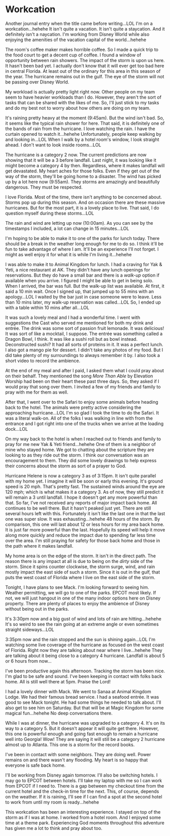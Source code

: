 # Workcation

Another journal entry when the title came before writing...LOL I'm on a workcation...hehehe It isn't quite a vacation. It isn't quite a staycation. And it definitely isn't a naycation. I'm working from Disney World while also enjoying the amenities of the vacation capital of the world...hehehe

The room's coffee maker makes horrible coffee. So I made a quick trip to the food court to get a decent cup of coffee. I found a window of opportunity between rain showers. The impact of the storm is upon us here. It hasn't been bad yet. I actually don't know that it will ever get too bad here in central Florida. At least out of the ordinary for this area in this season of the year. The hurricane remains out in the gulf. The eye of the storm will not be passing over Disney World.

My workload is actually pretty light right now. Other people on my team seem to have heavier workloads than I do. However, they aren't the sort of tasks that can be shared with the likes of me. So, I'll just stick to my tasks and do my best not to worry about how others are doing on my team.

It's raining pretty heavy at the moment (9:45am). But the wind isn't bad. So, it seems like the typical rain shower for here. That said, it is definitely one of the bands of rain from the hurricane. I love watching the rain. I have the curtain opened to watch it...hehehe Unfortunately, people keep walking by and looking in...LOL When I walk by a hotel room's window, I look straight ahead. I don't want to look inside rooms...LOL

The hurricane is a category 2 now. The current predictions are now showing that it will be a 3 before landfall. Last night, it was looking like it might become a category 4 by then. Regardless, where it makes landfall will get devastated. My heart aches for those folks. Even if they get out of the way of the storm, they'll be going home to a disaster. The wind has picked up by a lot here now (9:55am). They storms are amazingly and beautifully dangerous. They must be respected.

I love Florida. Most of the time, there isn't anything to be concerned about. Storms pop up during this season. And on occasion there are these massive hurricanes. But for the most part, it is a lovely place to live. That said, I do question myself during these storms...LOL

The rain and wind are letting up now (10:00am). As you can see by the timestamps I included, a lot can change in 15 minutes...LOL

I'm hoping to be able to make it to one of the parks for lunch today. There should be a break in the weather long enough for me to do so. I think it'll be fun to take advantage of where I am. It'll be an experience I'll not forget. I might as well enjoy it for what it is while I'm living it...hehehe

I was able to make it to Animal Kingdom for lunch. I had a craving for Yak & Yeti, a nice restaurant at AK. They didn't have any lunch openings for reservations. But they do have a small bar and there is a *walk-up* option if available when you arrive. I figured I might be able to get in being solo. When I arrived, the bar was full. But the walk-up list was available. At first, it said a 10 min wait. Once I signed up, that jumped up to 55 mins with an apology...LOL I waited by the bar just in case someone were to leave. Less than 10 mins later, my walk-up reservation was called...LOL So, I ended up with a table within 10 mins after all...LOL

It was such a lovely meal and I had a wonderful time. I went with suggestions the Cast who served me mentioned for both my drink and entrée. The drink was some sort of passion fruit lemonade. It was delicious! It was sort of like a mocktail, I suppose. The entrée was something called a Dragon Bowl, I think. It was like a sushi roll but as bowl instead. Deconstructed sushi? It had all sorts of proteins in it. It was a perfect lunch. I also got a mango pie for dessert. I didn't take any photos of my food. But I did take plenty of my surroundings to always remember it by. I also took a short video to record the ambience.

At the end of my meal and after I paid, I asked them what I could pray about on their behalf. They mentioned the song *More Than Able* by Elevation Worship had been on their heart these past three days. So, they asked if I would pray that song over them. I invited a few of my friends and family to pray with me for them as well.

After that, I went over to the Safari to enjoy some animals before heading back to the hotel. The animals were pretty active considering the approaching hurricane...LOL I'm so glad I took the time to do the Safari. It was a literal walk-on. All of the folks I was walking in line with from the entrance and I got right into one of the trucks when we arrive at the loading dock...LOL

On my way back to the hotel is when I reached out to friends and family to pray for me new Yak & Yeti friend...hehehe One of them is a neighbor of mine who stayed home. We got to chatting about the scripture they are looking to as they ride out the storm. I think our conversation was an encouragement to them. They did some lovely drawings to help express their concerns about the storm as sort of a prayer to God.

Hurricane Helene is now a category 3 as of 3:15pm. It isn't quite parallel with my home yet. I imagine it will be soon or early this evening. It's ground speed is 20 mph. That's pretty fast. The sustained winds around the eye are 120 mph; which is what makes it a category 3. As of now, they still predict it will remain a 3 until landfall. I hope it doesn't get any more powerful than that. So far, I've not received any reports of major impact back home. All continues to be well there. But it hasn't peaked just yet. There are still several hours left with this. Fortunately it isn't like the last one in that the last one was super slow. It was exhausting...hehehe 48 hours of the storm. By comparison, this one will last about 12 or less hours for my area back home. It is just far more powerful than the last. Hopefully its speed will help it move along more quickly and reduce the impact due to spending far less time over the area. I'm still praying for safety for those back home and those in the path where it makes landfall.

My home area is on the edge of the storm. It isn't in the direct path. The reason there is any impact at all is due to being on the *dirty* side of the storm. Since it spins counter clockwise, the storm surge, wind, and rain mostly impact the east side of such a storm. Since it is out in the gulf, that puts the west coast of Florida where I live on the east side of the storm.

Tonight, I have plans to see Mack. I'm looking forward to seeing him. Weather permitting, we will go to one of the parks. EPCOT most likely. If not, we will just hangout in one of the many indoor options here on Disney property. There are plenty of places to enjoy the ambience of Disney without being out in the parks.

It's 3:30pm now and a big gust of wind and lots of rain are hitting...hehehe It's so weird to see the rain going at an extreme angle or even sometimes straight sideways...LOL

3:35pm now and the rain stopped and the sun is shining again...LOL I'm watching some live coverage of the hurricane as focused on the west coast of Florida. Right now they are talking about near where I live...hehehe They are talking about it being close to a category 4 hurricane. Landfall is about 5 or 6 hours from now...

I've been productive again this afternoon. Tracking the storm has been nice. I'm glad to be safe and sound. I've been keeping in contact with folks back home. All is still well there at 5pm. Praise the Lord!

I had a lovely dinner with Mack. We went to Sanaa at Animal Kingdom Lodge. We had their famous bread service. I had a seafood entrée. It was good to see Mack tonight. He had some things he needed to talk about. I'll also get to see him on Saturday. But that will be at Magic Kingdom for some magical fun...hehehe No deep conversations there.

While I was at dinner, the hurricane was upgraded to a category 4. It's on its way to a category 5. But it doesn't appear it will quite get there. However, this one is powerful enough and going fast enough to remain a hurricane well into Georgia! Wow! They are saying it will still be a category 2 hurricane almost up to Atlanta. This one is a storm for the record books.

I've been in contact with some neighbors. They are doing well. Power remains on and there wasn't any flooding. My heart is so happy that everyone is safe back home.

I'll be working from Disney again tomorrow. I'll also be switching hotels. I may go to EPCOT between hotels. I'll take my laptop with me so I can work from EPCOT if I need to. There is a gap between my checkout time from the current hotel and the check-in time for the next. This, of course, depends on the weather. If it is raining, I'll see if I can find a spot at the second hotel to work from until my room is ready...hehehe

This workcation has been an interesting experience. I stayed on top of the storm as if I was at home. I worked from a hotel room. And I enjoyed some time at a theme park. Experiencing God moments throughout this adventure has given me a lot to think and pray about too.